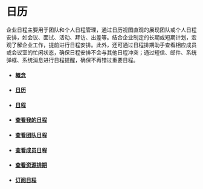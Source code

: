 # 日历

企业日程主要用于团队和个人日程管理，通过日历视图直观的展现团队或个人日程安排，如会议、面试、活动、拜访、出差等。结合企业制定的长期或短期计划，宏观了解企业工作，提前进行日程安排。此外，还可通过日程排期助手查看相应成员或会议室的忙闲状态，确保日程安排不会与其他日程冲突；通过短信、邮件、系统弹框、系统消息进行日程提醒，确保不再错过重要日程。

* #### [概念](/guide/calendar/gai-nian.md)
* #### [日历](/guide/calendar/list/ri-li.md)
* #### [日程](/guide/calendar/ri-cheng.md)
* #### [查看我的日程](/guide/calendar/cha-kan-wo-de-ri-cheng.md)
* #### [查看团队日程](/guide/calendar/cha-kan-tuan-dui-ri-cheng.md)
* #### [查看成员日程](/guide/calendar/cha-kan-cheng-yuan-ri-cheng.md)
* #### [查看资源排期](/guide/calendar/cha-kan-zi-yuan-pai-qi.md)
* #### [订阅日程](/guide/calendar/ding-yue-ri-cheng.md)



